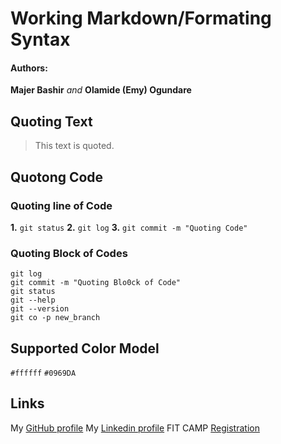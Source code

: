 # Working Markdown/Formating Syntax

#### Authors:
**Majer Bashir** _and_ **Olamide (Emy) Ogundare**

## Quoting Text
> This text is quoted.

## Quotong Code
### Quoting line of Code
**1.** `git status`
**2.** `git log`
**3.** `git commit -m "Quoting Code"`

### Quoting Block of Codes
```
git log
git commit -m "Quoting Blo0ck of Code"
git status
git --help
git --version
git co -p new_branch
```

## Supported Color Model
`#ffffff`
`#0969DA`

## Links
My [GitHub profile](https://github/com/emmanueloogundare)
My [Linkedin profile](https://www.lindin.com/in/emmanueloogundare)
FIT CAMP [Registration](bit.ly/WPMFitCamp)
